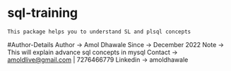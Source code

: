 # sql-training
	This package helps you to understand SL and plsql concepts
	
#Author-Details
Author ->   Amol Dhawale
Since ->    December 2022
Note ->     This will explain advance sql concepts in mysql
Contact ->  amoldlive@gmail.com | 7276466779
Linkedin -> amoldhawale